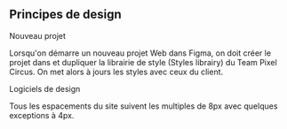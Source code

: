 
## Principes de design

Nouveau projet

Lorsqu'on démarre un nouveau projet Web dans Figma, on doit créer le projet dans et dupliquer la librairie de style (Styles librairy) du Team Pixel Circus. On met alors à jours les styles avec ceux du client.

Logiciels de design



Tous les espacements du site suivent les multiples de 8px avec quelques exceptions à 4px.
